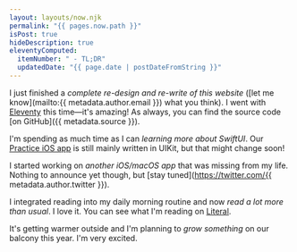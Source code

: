 ```yaml
---
layout: layouts/now.njk
permalink: "{{ pages.now.path }}"
isPost: true
hideDescription: true
eleventyComputed:
  itemNumber: " - TL;DR"
  updatedDate: "{{ page.date | postDateFromString }}"
---
```


I just finished a _complete re-design and re-write of this website_ ([let me know](mailto:{{ metadata.author.email }}) what you think). I went with [Eleventy](https://www.11ty.dev) this time—it's amazing! As always, you can find the source code [on GitHub]({{ metadata.source }}).

I'm spending as much time as I can _learning more about SwiftUI_. Our [Practice iOS app](https://practice.do/ios) is still mainly written in UIKit, but that might change soon!

I started working on _another iOS/macOS app_ that was missing from my life. Nothing to announce yet though, but [stay tuned](https://twitter.com/{{ metadata.author.twitter }}).

I integrated reading into my daily morning routine and now _read a lot more than usual_. I love it. You can see what I'm reading on [Literal](https://literal.club/alex).

It's getting warmer outside and I'm planning to _grow something_ on our balcony this year. I'm very excited.
